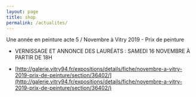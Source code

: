 ```yaml
---
layout: page
title: shop
permalink: /actualites/
---
```


Une année en peinture acte 5 / Novembre à Vitry 2019 - Prix de peinture

* VERNISSAGE ET ANNONCE DES LAURÉATS : SAMEDI 16 NOVEMBRE À PARTIR DE 18H

* [http://galerie.vitry94.fr/expositions/details/fiche/novembre-a-vitry-2019-prix-de-peinture/section/36402/](http://galerie.vitry94.fr/expositions/details/fiche/novembre-a-vitry-2019-prix-de-peinture/section/36402/)
